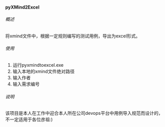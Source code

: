 #### pyXMind2Excel
###### 概述
  将xmind文件中，根据一定规则编写的测试用例，导出为excel形式。

###### 使用
1. 运行pyxmindtoexcel.exe
2. 输入本地的xmind文件绝对路径
3. 输入作者
4. 输入需求编号

###### 说明
  该项目是本人在工作中迎合本人所在公司devops平台中用例导入规范而设计的，不一定适用于各位彦祖:)

